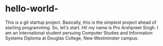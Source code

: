 # hello-world-
This is a git startup project. Basically, this is the simplest project ahead of starting programming. So, let's start.
Hi! my name is Pro Arshpreet Singh. I am an International student persuing Computer Studies and Information Systems Diploma at Douglas College, New Westminster campus.
